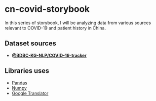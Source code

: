 # cn-covid-storybook

In this series of storybook, I will be analyzing data from various sources relevant to COVID-19 and patient history in China.

## Dataset sources

- **[@BDBC-KG-NLP/COVID-19-tracker](https://github.com/BDBC-KG-NLP/COVID-19-tracker)**

## Libraries uses

- [Pandas](https://pandas.pydata.org/)
- [Numpy](https://numpy.org/)
- [Google Translator](https://pypi.org/project/googletrans/)
